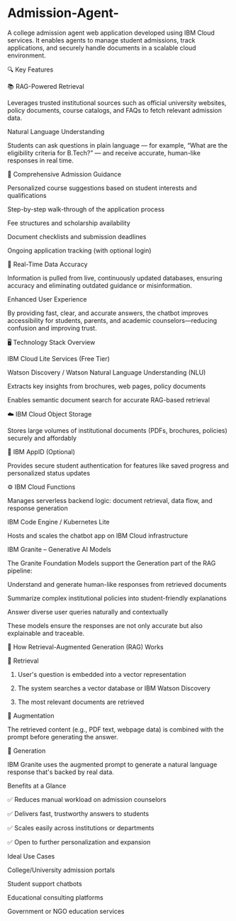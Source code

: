 # Admission-Agent-
A college admission agent web application developed using IBM Cloud services. It enables agents to manage student admissions, track applications, and securely handle documents in a scalable cloud environment.

🔍 Key Features

📚 RAG-Powered Retrieval

Leverages trusted institutional sources such as official university websites, policy documents, course catalogs, and FAQs to fetch relevant admission data.

Natural Language Understanding

Students can ask questions in plain language — for example, “What are the eligibility criteria for B.Tech?” — and receive accurate, human-like responses in real time.

🎯 Comprehensive Admission Guidance

Personalized course suggestions based on student interests and qualifications

Step-by-step walk-through of the application process

Fee structures and scholarship availability

Document checklists and submission deadlines

Ongoing application tracking (with optional login)


🔁 Real-Time Data Accuracy

Information is pulled from live, continuously updated databases, ensuring accuracy and eliminating outdated guidance or misinformation.

Enhanced User Experience

By providing fast, clear, and accurate answers, the chatbot improves accessibility for students, parents, and academic counselors—reducing confusion and improving trust.

🖥️ Technology Stack Overview

IBM Cloud Lite Services (Free Tier)

Watson Discovery / Watson Natural Language Understanding (NLU)

Extracts key insights from brochures, web pages, policy documents

Enables semantic document search for accurate RAG-based retrieval


☁️ IBM Cloud Object Storage

Stores large volumes of institutional documents (PDFs, brochures, policies) securely and affordably


🔐 IBM AppID (Optional)

Provides secure student authentication for features like saved progress and personalized status updates


⚙️ IBM Cloud Functions

Manages serverless backend logic: document retrieval, data flow, and response generation


IBM Code Engine / Kubernetes Lite

Hosts and scales the chatbot app on IBM Cloud infrastructure

IBM Granite – Generative AI Models

The Granite Foundation Models support the Generation part of the RAG pipeline:

Understand and generate human-like responses from retrieved documents

Summarize complex institutional policies into student-friendly explanations

Answer diverse user queries naturally and contextually

These models ensure the responses are not only accurate but also explainable and traceable.

🧩 How Retrieval-Augmented Generation (RAG) Works

🔹 Retrieval

1. User's question is embedded into a vector representation


2. The system searches a vector database or IBM Watson Discovery


3. The most relevant documents are retrieved



🔹 Augmentation

The retrieved content (e.g., PDF text, webpage data) is combined with the prompt before generating the answer.

🔹 Generation

IBM Granite uses the augmented prompt to generate a natural language response that's backed by real data.


Benefits at a Glance

✅ Reduces manual workload on admission counselors

✅ Delivers fast, trustworthy answers to students

✅ Scales easily across institutions or departments

✅ Open to further personalization and expansion

Ideal Use Cases

College/University admission portals

Student support chatbots

Educational consulting platforms

Government or NGO education services

